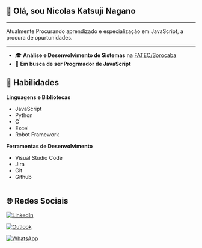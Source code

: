 ## 👋 Olá, sou **Nicolas Katsuji Nagano**

----- 

Atualmente Procurando aprendizado e especialização em JavaScript, a procura de opurtunidades.

----- 

 - 🎓 **Análise e Desenvolvimento de Sistemas** na [FATEC/Sorocaba](http://www.fatecsorocaba.edu.br/)
 - 💼 **Em busca de ser Progrmador de JavaScript** 



## 🚀 Habilidades

**Linguagens e Bibliotecas**

 - JavaScript
 - Python
 - C
 - Excel
 - Robot Framework
 
**Ferramentas de Desenvolvimento**

 - Visual Studio Code
 - Jira
 - Git
 - Github

<img scr = "https://github-readme-stats.vercel.app/api/top-langs/?username={username}">


## 🌐 Redes Sociais

<a href="linkedin.com/" target="_blank"> <img src="https://img.shields.io/badge/LinkedIn-0077B5?style=for-the-badge&logo=linkedin&logoColor=white" alt="LinkedIn">
</a>

<a href="mailto:<nicolasjap@hotmail.com>" target="_blank"> <img src=	"https://img.shields.io/badge/Microsoft_Outlook-0078D4?style=for-the-badge&logo=microsoft-outlook&logoColor=white" alt="Outlook">
</a>

<a href = "https://api.whatsapp.com/send?phone=5515991663664>" target="_blank"> <img src=	"https://img.shields.io/badge/WhatsApp-25D366?style=for-the-badge&logo=whatsapp&logoColor=white" alt="WhatsApp">
</a>


